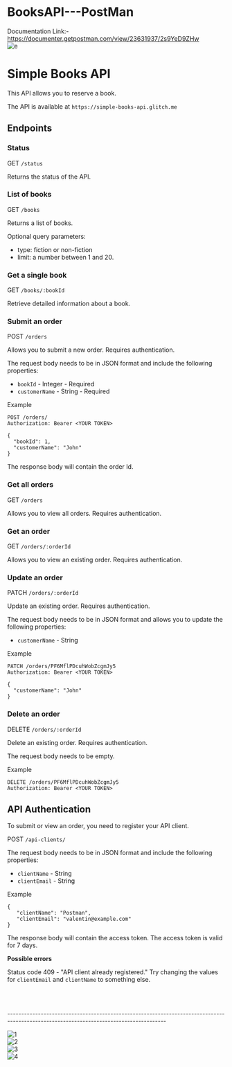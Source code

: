 # BooksAPI---PostMan  

Documentation Link:- https://documenter.getpostman.com/view/23631937/2s9YeD9ZHw
<br>
![e](https://github.com/Brijesh-Singh-git/BooksAPI---PostMan/assets/106757278/e1ee3021-2554-4e8a-802b-5634fab39c7b)
<br>
# Simple Books API #

This API allows you to reserve a book.

The API is available at `https://simple-books-api.glitch.me`

## Endpoints ##

### Status ###

GET `/status`

Returns the status of the API.

### List of books ###

GET `/books`

Returns a list of books.

Optional query parameters:

- type: fiction or non-fiction
- limit: a number between 1 and 20.


### Get a single book ###

GET `/books/:bookId`

Retrieve detailed information about a book.


### Submit an order ###

POST `/orders`

Allows you to submit a new order. Requires authentication.

The request body needs to be in JSON format and include the following properties:

 - `bookId` - Integer - Required
 - `customerName` - String - Required

Example
```
POST /orders/
Authorization: Bearer <YOUR TOKEN>

{
  "bookId": 1,
  "customerName": "John"
}
```

The response body will contain the order Id.

### Get all orders ###

GET `/orders`

Allows you to view all orders. Requires authentication.

### Get an order ###

GET `/orders/:orderId`

Allows you to view an existing order. Requires authentication.

### Update an order ###

PATCH `/orders/:orderId`

Update an existing order. Requires authentication.

The request body needs to be in JSON format and allows you to update the following properties:

 - `customerName` - String

 Example
```
PATCH /orders/PF6MflPDcuhWobZcgmJy5
Authorization: Bearer <YOUR TOKEN>

{
  "customerName": "John"
}
```

### Delete an order ###

DELETE `/orders/:orderId`

Delete an existing order. Requires authentication.

The request body needs to be empty.

 Example
```
DELETE /orders/PF6MflPDcuhWobZcgmJy5
Authorization: Bearer <YOUR TOKEN>
```

## API Authentication ##

To submit or view an order, you need to register your API client.

POST `/api-clients/`

The request body needs to be in JSON format and include the following properties:

 - `clientName` - String
 - `clientEmail` - String

 Example

 ```
 {
    "clientName": "Postman",
    "clientEmail": "valentin@example.com"
}
 ```

The response body will contain the access token. The access token is valid for 7 days.

**Possible errors**

Status code 409 - "API client already registered." Try changing the values for `clientEmail` and `clientName` to something else. 

<br> <br> 
<p> ---------------------------------------------------------------------------------------------------------------------------------------</p>

![1](https://github.com/Brijesh-Singh-git/BooksAPI---PostMan/assets/106757278/48992f0d-bfc2-459a-91bf-c2d52307c06c)
<br>
 ![2](https://github.com/Brijesh-Singh-git/BooksAPI---PostMan/assets/106757278/6dba3715-a095-470c-9206-2bac588dd282)
<br>
![3](https://github.com/Brijesh-Singh-git/BooksAPI---PostMan/assets/106757278/5067aa32-4d21-4633-93ed-27197e435494)
<br>
![4](https://github.com/Brijesh-Singh-git/BooksAPI---PostMan/assets/106757278/c6886ace-eb72-4e93-b333-19b13f0077a6)
